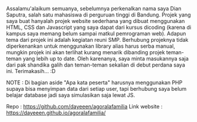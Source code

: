 Assalamu'alaikum semuanya, sebelumnya perkenalkan nama saya Dian Saputra, salah satu mahasiswa di perguruan tinggi di Bandung. 
Projek yang saya buat hanyalah projek website sederhana yang dibuat menggunakan HTML, CSS dan Javascript yang saya dapat dari kursus dicoding 
(karena di kampus saya memang belum sampai matkul pemrograman web). Adapun tema dari projek ini adalah kegiatan reuni SMP. 
Berhubung projeknya tidak diperkenankan untuk menggunakan library alias harus serba manual, mungkin projek ini akan terlihat kurang menarik 
dibanding projek teman-teman yang lebih up to date. Oleh karenanya, saya minta masukannya saja dari pak shandika galih 
dan teman-teman sekalian di debut perdana saya ini. 
Terimakasih... :D

NOTE : Di bagian aside "Apa kata peserta" harusnya menggunakan PHP supaya bisa menyimpan data dari setiap user, tapi berhubung saya belum belajar database jadi saya simulasikan saja lewat JS.

Repo : https://github.com/dayeeen/agoralafamilia
Link website : https://dayeeen.github.io/agoralafamilia/
